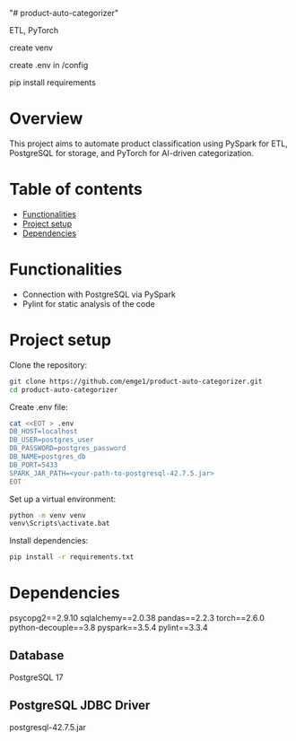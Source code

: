 "# product-auto-categorizer" 

ETL, PyTorch

create venv

create .env in /config

pip install requirements

# Overview 
This project aims to automate product classification using PySpark for ETL, PostgreSQL for storage, and PyTorch for 
AI-driven categorization.

# Table of contents
* [Functionalities](#functionalities)
* [Project setup](#project-setup)
*  [Dependencies](#dependencies)

# Functionalities
* Connection with PostgreSQL via PySpark
* Pylint for static analysis of the code

# Project setup

Clone the repository:
```bash
git clone https://github.com/emge1/product-auto-categorizer.git
cd product-auto-categorizer
```
Create .env file:
```bash
cat <<EOT > .env
DB_HOST=localhost
DB_USER=postgres_user
DB_PASSWORD=postgres_password
DB_NAME=postgres_db
DB_PORT=5433
SPARK_JAR_PATH=<your-path-to-postgresql-42.7.5.jar>
EOT
```
Set up a virtual environment:
```bash
python -m venv venv
venv\Scripts\activate.bat
```
Install dependencies:
```bash
pip install -r requirements.txt 
```

# Dependencies
psycopg2==2.9.10
sqlalchemy==2.0.38
pandas==2.2.3
torch==2.6.0
python-decouple==3.8
pyspark==3.5.4
pylint==3.3.4

## Database
PostgreSQL 17

## PostgreSQL JDBC Driver
postgresql-42.7.5.jar